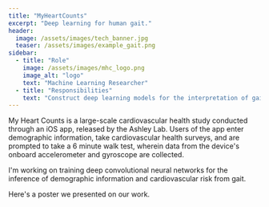 ```yaml
---
title: "MyHeartCounts"
excerpt: "Deep learning for human gait."
header:
  image: /assets/images/tech_banner.jpg
  teaser: /assets/images/example_gait.png
sidebar:
  - title: "Role"
    image: /assets/images/mhc_logo.png
    image_alt: "logo"
    text: "Machine Learning Researcher"
  - title: "Responsibilities"
    text: "Construct deep learning models for the interpretation of gait acceleometry."
---
```


My Heart Counts is a large-scale cardiovascular health study conducted through an iOS app, released by the Ashley Lab.
Users of the app enter demographic information, take cardiovascular health surveys, 
and are prompted to take a 6 minute walk test, wherein data from the device's onboard accelerometer 
and gyroscope are collected. 

I'm working on training deep convolutional neural networks for the inference of demographic information and cardiovascular risk from gait. 

Here's a poster we presented on our work.
<object data="/assets/posters/BioX_Poster.pdf" width="1000" height="1000" type='application/pdf'/>